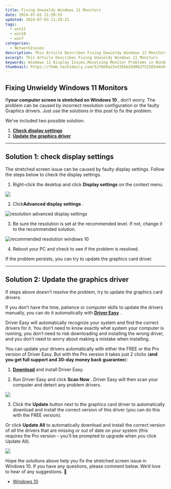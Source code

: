 ```yaml
---
title: Fixing Unwieldy Windows 11 Monitors
date: 2024-07-01 21:59:53
updated: 2024-07-03 11:29:21
tags:
  - win11
  - win10
  - win7
categories:
  - NetworkIssues
description: This Article Describes Fixing Unwieldy Windows 11 Monitors
excerpt: This Article Describes Fixing Unwieldy Windows 11 Monitors
keywords: Windows 11 Display Issues,Resolving Monitor Problems in Windows 11,Adjusting Windows 11 Monitor Settings,Fixing Flickering or Unresponsive Monitors in Windows 11,Optimizing Windows 11 Screen Resolution,Troubleshooting Windows 11 Display Setup,Enhancing Usability of Windows 11 Monitors
thumbnail: https://thmb.techidaily.com/52f669a15e335bb29d06275250544e9470586ee079bd1c12147b53606781363c.jpg
---
```


## Fixing Unwieldy Windows 11 Monitors

 If**your computer screen is stretched on Windows 10** , don’t worry. The problem can be caused by incorrect resolution configuration or the faulty Graphics drivers. Just use the solutions in this post to fix the problem.

We’ve included two possible solution:

1. [**Check display settings**](#solution1)
2. [**Update the graphics driver**](#solution3)

---

## **Solution 1: check display settings**

 The stretched screen issue can be caused by faulty display settings. Follow the steps below to check the display settings.

1) Right-click the desktop and click **Display settings**  on the context menu.

![](https://images.drivereasy.com/wp-content/uploads/2017/11/img_5a17c192b55b7.jpg)

 2) Click**Advanced display settings** .

![resolution advanced display settings](https://images.drivereasy.com/wp-content/uploads/2016/08/resolution-advanced-display-settings-600x564.jpg)

 3) Be sure the resolution is set at the recommended level. If not, change it to the recommended solution.

![recommended resolution windows 10](https://images.drivereasy.com/wp-content/uploads/2016/08/recommended-resolution-windows-10-1-600x561.jpg)

4) Reboot your PC and check to see if the problem is resolved.

If the problem persists, you can try to update the graphics card driver.

---

## **Solution 2: Update the graphics driver**

 If steps above doesn’t resolve the problem, try to update the graphics card drivers.

 If you don’t have the time, patience or computer skills to update the drivers manually, you can do it automatically with **[Driver Easy](https://tools.techidaily.com/drivereasy/download/)**  .

 Driver Easy will automatically recognize your system and find the correct drivers for it. You don’t need to know exactly what system your computer is running, you don’t need to risk downloading and installing the wrong driver, and you don’t need to worry about making a mistake when installing.

 You can update your drivers automatically with either the FREE or the Pro version of Driver Easy. But with the Pro version it takes just 2 clicks (**and you get full support and 30-day money back guarantee**):

 1) **[Download](https://tools.techidaily.com/drivereasy/download/)**   and install Driver Easy.

 2) Run Driver Easy and click **Scan Now** . Driver Easy will then scan your computer and detect any problem drivers.

![](https://images.drivereasy.com/wp-content/uploads/2019/08/image-498.png)

 3) Click the **Update** button next to the graphics card driver to automatically download and install the correct version of this driver (you can do this with the FREE version).

 Or click **Update All**  to automatically download and install the correct version of _all_   the drivers that are missing or out of date on your system (this requires the Pro version – you’ll be prompted to upgrade when you click Update All).

![](https://images.drivereasy.com/wp-content/uploads/2019/08/image-499.png)

 Hope the solutions above help you fix the stretched screen issue in Windows 10\. If you have any questions, please comment below. We’d love to hear of any suggestions. 🙂

* [Windows 10](https://tools.techidaily.com/drivereasy/download/)

<ins class="adsbygoogle"
     style="display:block"
     data-ad-format="autorelaxed"
     data-ad-client="ca-pub-7571918770474297"
     data-ad-slot="1223367746"></ins>



<ins class="adsbygoogle"
     style="display:block"
     data-ad-client="ca-pub-7571918770474297"
     data-ad-slot="8358498916"
     data-ad-format="auto"
     data-full-width-responsive="true"></ins>
